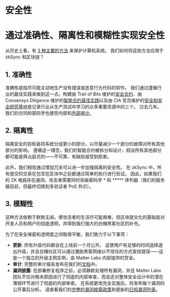 # 安全性

# **通过准确性、隔离性和模糊性实现安全性**

从历史上看，有 [3 种主要的方法](https://theinvisiblethings.blogspot.com/2008/09/three-approaches-to-computer-security.html) 来保护计算机系统。 我们如何将这些方法应用于 zkSync 和区块链？

## **1. 准确性**

准确性是指尽可能主动地生产没有错误或恶意行为代码的软件。 我们通过遵循行业的最佳实践来做到这一点。构建由 Trail of Bits 维护的[安全合约](https://github.com/crytic/building-secure-contracts)、由 Consensys Diligence 维护的[智能合约最佳实践](https://consensys.github.io/smart-contract-best-practices/)以及由 CIA 官员维护的[安全和安全研究基地](https://github.com/OffcierCia/ultimate-defi-research-base#security--safety)是记录行业从生产测试中学习的众多重要资源中的三个。 过去几年。 我们的合同和密码学也接受内部和[外部审计](https://zksync.io/updates/security-audits.html)。

## **2. 隔离性**

隔离安全的目标是将系统分成更小的部分，以尽量减少一个部分的故障对所有其他部分的影响。 遵循这一理念，我们的智能合约被拆分和设计，假设所有其他部分都可能是拜占庭式的——不可靠、有缺陷或受到损害。

此外，我们相信通过增加冗余可以进一步加强隔离的安全性。 在 zkSync 中，所有提交的交易在包含在区块中之前都通过简单的执行进行验证。 因此，如果我们的 ZK 电路存在漏洞，攻击者需要同时突破密码学 * 和 ***** 序列器（我们的服务器目前，但最终切换到多验证者 PoS 共识）。

## **3. 模糊性**

这种方法依赖于默默无闻，使攻击者的生活尽可能艰难，但区块链文化的基础是对开发人员和用户的彻底透明，并得到我们强大的白帽黑客社区的补充。

为了在安全保密和透明度之间取得平衡，我们致力于以下事项：

- **更新**: 所有升级代码都会在上线前一个月公开。 这使用户有足够的时间选择退出升级，并且白帽社区可以通过激励黑客网络以不信任的方式查找错误——这是一个独立的升级主网实例，由 Matter Labs 内部提供的赏金。
- **审计**: 完整的审计报告发布在我们的[文档](https://zksync.io/updates/security-audits.html)中。
- **漏洞披露**: 在部署修复程序之前，必须静默处理所有漏洞，并且 Matter Labs 团队不仅对根本原因进行了彻底的内部审查，而且还对整体安全设计中的潜在薄弱环节进行了彻底的内部审查。 在系统更改完全实施后，将发布每个漏洞的公开事后分析。 请查看我们的[完整的漏洞披露政策](https://zksync.io/dev/security/disclosure.html)和更新的[已知漏洞列表](https://zksync.io/dev/security/bugs.html)。